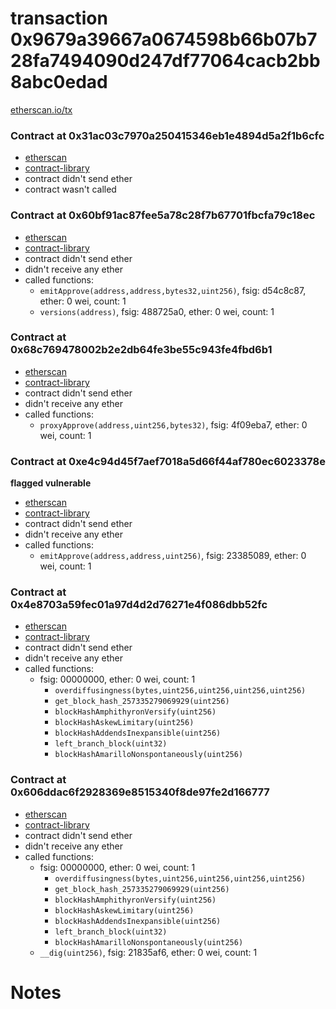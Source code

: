 # transaction 0x9679a39667a0674598b66b07b728fa7494090d247df77064cacb2bb8abc0edad

[etherscan.io/tx](https://etherscan.io/tx/0x9679a39667a0674598b66b07b728fa7494090d247df77064cacb2bb8abc0edad)


### Contract at 0x31ac03c7970a250415346eb1e4894d5a2f1b6cfc

* [etherscan](https://etherscan.io/address/0x31ac03c7970a250415346eb1e4894d5a2f1b6cfc)
* [contract-library](https://contract-library.com/contracts/Ethereum/31ac03c7970a250415346eb1e4894d5a2f1b6cfc)
* contract didn't send ether
* contract wasn't called


### Contract at 0x60bf91ac87fee5a78c28f7b67701fbcfa79c18ec

* [etherscan](https://etherscan.io/address/0x60bf91ac87fee5a78c28f7b67701fbcfa79c18ec)
* [contract-library](https://contract-library.com/contracts/Ethereum/60bf91ac87fee5a78c28f7b67701fbcfa79c18ec)
* contract didn't send ether
* didn't receive any ether
* called functions:
    * `emitApprove(address,address,bytes32,uint256)`, fsig: d54c8c87, ether: 0 wei, count: 1
    * `versions(address)`, fsig: 488725a0, ether: 0 wei, count: 1


### Contract at 0x68c769478002b2e2db64fe3be55c943fe4fbd6b1

* [etherscan](https://etherscan.io/address/0x68c769478002b2e2db64fe3be55c943fe4fbd6b1)
* [contract-library](https://contract-library.com/contracts/Ethereum/68c769478002b2e2db64fe3be55c943fe4fbd6b1)
* contract didn't send ether
* didn't receive any ether
* called functions:
    * `proxyApprove(address,uint256,bytes32)`, fsig: 4f09eba7, ether: 0 wei, count: 1


### Contract at 0xe4c94d45f7aef7018a5d66f44af780ec6023378e

**flagged vulnerable**

* [etherscan](https://etherscan.io/address/0xe4c94d45f7aef7018a5d66f44af780ec6023378e)
* [contract-library](https://contract-library.com/contracts/Ethereum/e4c94d45f7aef7018a5d66f44af780ec6023378e)
* contract didn't send ether
* didn't receive any ether
* called functions:
    * `emitApprove(address,address,uint256)`, fsig: 23385089, ether: 0 wei, count: 1


### Contract at 0x4e8703a59fec01a97d4d2d76271e4f086dbb52fc

* [etherscan](https://etherscan.io/address/0x4e8703a59fec01a97d4d2d76271e4f086dbb52fc)
* [contract-library](https://contract-library.com/contracts/Ethereum/4e8703a59fec01a97d4d2d76271e4f086dbb52fc)
* contract didn't send ether
* didn't receive any ether
* called functions:
    * fsig: 00000000, ether: 0 wei, count: 1
        * `overdiffusingness(bytes,uint256,uint256,uint256,uint256)`
        * `get_block_hash_257335279069929(uint256)`
        * `blockHashAmphithyronVersify(uint256)`
        * `blockHashAskewLimitary(uint256)`
        * `blockHashAddendsInexpansible(uint256)`
        * `left_branch_block(uint32)`
        * `blockHashAmarilloNonspontaneously(uint256)`


### Contract at 0x606ddac6f2928369e8515340f8de97fe2d166777

* [etherscan](https://etherscan.io/address/0x606ddac6f2928369e8515340f8de97fe2d166777)
* [contract-library](https://contract-library.com/contracts/Ethereum/606ddac6f2928369e8515340f8de97fe2d166777)
* contract didn't send ether
* didn't receive any ether
* called functions:
    * fsig: 00000000, ether: 0 wei, count: 1
        * `overdiffusingness(bytes,uint256,uint256,uint256,uint256)`
        * `get_block_hash_257335279069929(uint256)`
        * `blockHashAmphithyronVersify(uint256)`
        * `blockHashAskewLimitary(uint256)`
        * `blockHashAddendsInexpansible(uint256)`
        * `left_branch_block(uint32)`
        * `blockHashAmarilloNonspontaneously(uint256)`
    * `__dig(uint256)`, fsig: 21835af6, ether: 0 wei, count: 1

# Notes

